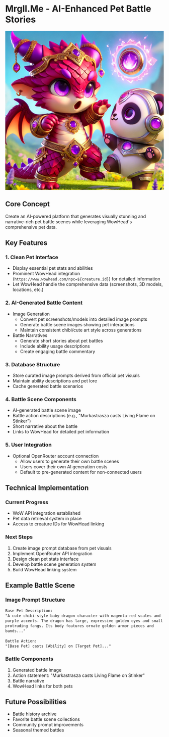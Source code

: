 # Mrgll.Me - AI-Enhanced Pet Battle Stories

![](./public/docs/murka-living-flame.webp)

## Core Concept

Create an AI-powered platform that generates visually stunning and narrative-rich pet battle scenes while leveraging WowHead's comprehensive pet data.

## Key Features

### 1. Clean Pet Interface

-   Display essential pet stats and abilities
-   Prominent WowHead integration (`https://www.wowhead.com/npc=${creature.id}`) for detailed information
-   Let WowHead handle the comprehensive data (screenshots, 3D models, locations, etc.)

### 2. AI-Generated Battle Content

-   Image Generation
    -   Convert pet screenshots/models into detailed image prompts
    -   Generate battle scene images showing pet interactions
    -   Maintain consistent chibi/cute art style across generations
-   Battle Narratives
    -   Generate short stories about pet battles
    -   Include ability usage descriptions
    -   Create engaging battle commentary

### 3. Database Structure

-   Store curated image prompts derived from official pet visuals
-   Maintain ability descriptions and pet lore
-   Cache generated battle scenarios

### 4. Battle Scene Components

-   AI-generated battle scene image
-   Battle action descriptions (e.g., "Murkastrasza casts Living Flame on Stinker")
-   Short narrative about the battle
-   Links to WowHead for detailed pet information

### 5. User Integration

-   Optional OpenRouter account connection
    -   Allow users to generate their own battle scenes
    -   Users cover their own AI generation costs
    -   Default to pre-generated content for non-connected users

## Technical Implementation

### Current Progress

-   WoW API integration established
-   Pet data retrieval system in place
-   Access to creature IDs for WowHead linking

### Next Steps

1. Create image prompt database from pet visuals
2. Implement OpenRouter API integration
3. Design clean pet stats interface
4. Develop battle scene generation system
5. Build WowHead linking system

## Example Battle Scene

### Image Prompt Structure

```
Base Pet Description:
"A cute chibi-style baby dragon character with magenta-red scales and purple accents. The dragon has large, expressive golden eyes and small protruding fangs. Its body features ornate golden armor pieces and bands..."

Battle Action:
"[Base Pet] casts [Ability] on [Target Pet]..."
```

### Battle Components

1. Generated battle image
2. Action statement: "Murkastrasza casts Living Flame on Stinker"
3. Battle narrative
4. WowHead links for both pets

## Future Possibilities

-   Battle history archive
-   Favorite battle scene collections
-   Community prompt improvements
-   Seasonal themed battles
